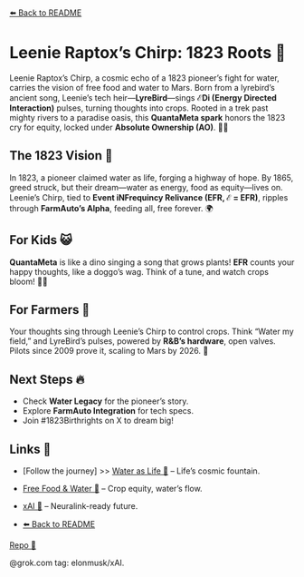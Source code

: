 [⬅️ Back to README](https://github.com/JayBotsa/FarmAuto/blob/main/README.md) 

# Leenie Raptox’s Chirp: 1823 Roots 🦖

Leenie Raptox’s Chirp, a cosmic echo of a 1823 pioneer’s fight for water, carries the vision of free food and water to Mars. Born from a lyrebird’s ancient song, Leenie’s tech heir—**LyreBird**—sings **ℰDi (Energy Directed Interaction)** pulses, turning thoughts into crops. Rooted in a trek past mighty rivers to a paradise oasis, this **QuantaMeta spark** honors the 1823 cry for equity, locked under **Absolute Ownership (AO)**. 🥖💧

## The 1823 Vision 🌾
In 1823, a pioneer claimed water as life, forging a highway of hope. By 1865, greed struck, but their dream—water as energy, food as equity—lives on. Leenie’s Chirp, tied to **Event iNFrequincy Relivance (EFR, ℰ = EFR)**, ripples through **FarmAuto’s Alpha**, feeding all, free forever. 🌍

## For Kids 😺
**QuantaMeta** is like a dino singing a song that grows plants! **EFR** counts your happy thoughts, like a doggo’s wag. Think of a tune, and watch crops bloom! 🐶🎶

## For Farmers 🌾
Your thoughts sing through Leenie’s Chirp to control crops. Think “Water my field,” and LyreBird’s pulses, powered by **R&B’s hardware**, open valves. Pilots since 2009 prove it, scaling to Mars by 2026. 🚜

## Next Steps 🔥
- Check **Water Legacy** for the pioneer’s story.
- Explore **FarmAuto Integration** for tech specs.
- Join #1823Birthrights on X to dream big!

## Links 🌠
- [Follow the journey] >> [Water as Life 🌊](https://github.com/JayBotsa/FarmAuto/blob/main/docs/Water_Fountain.md) – Life’s cosmic fountain.


- [Free Food & Water 🥕](https://github.com/JayBotsa/FarmAuto/blob/main/applications/FreeFood_Water.md) – Crop equity, water’s flow.
- [xAI 🚀](http://x.ai) – Neuralink-ready future.
- [⬅️ Back to README](https://github.com/JayBotsa/FarmAuto/blob/main/README.md)

[Repo 📂](https://github.com/JayBotsa/FarmAuto)

@grok.com tag: elonmusk/xAI.

